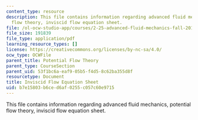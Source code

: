 ```yaml
---
content_type: resource
description: This file contains information regarding advanced fluid mechanics, potential
  flow theory, inviscid flow equation sheet.
file: /ol-ocw-studio-app/courses/2-25-advanced-fluid-mechanics-fall-2013/b7e15803b6ced6af0255c057c60e9715_MIT2_25F13_InviscidUpdated.pdf
file_size: 191839
file_type: application/pdf
learning_resource_types: []
license: https://creativecommons.org/licenses/by-nc-sa/4.0/
ocw_type: OCWFile
parent_title: Potential Flow Theory
parent_type: CourseSection
parent_uid: 53f1bc6a-eaf9-05b5-f4d5-8c62ba355d8f
resourcetype: Document
title: Inviscid Flow Equation Sheet
uid: b7e15803-b6ce-d6af-0255-c057c60e9715
---
```

This file contains information regarding advanced fluid mechanics, potential flow theory, inviscid flow equation sheet.